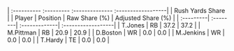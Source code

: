 | :---------- :--------- :-------------- :------------------|
|                      Rush Yards Share                     |
| Player    | Position | Raw Share (%) | Adjusted Share (%) |
| :---------| :--------| :-------------| :------------------|
| T.Jones   | RB       | 37.2          | 37.2               |
| M.Pittman | RB       | 20.9          | 20.9               |
| D.Boston  | WR       | 0.0           | 0.0                |
| M.Jenkins | WR       | 0.0           | 0.0                |
| T.Hardy   | TE       | 0.0           | 0.0                |